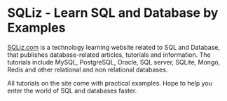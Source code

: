 # SQLiz - Learn SQL and Database by Examples

[SQLiz.com](https://www.sqliz.com/) is a technology learning website related to SQL and Database, that publishes database-related articles, tutorials and information. The tutorials include MySQL, PostgreSQL, Oracle, SQL server, SQLite, Mongo, Redis and other relational and non relational databases.

All tutorials on the site come with practical examples. Hope to help you enter the world of SQL and databases faster.
